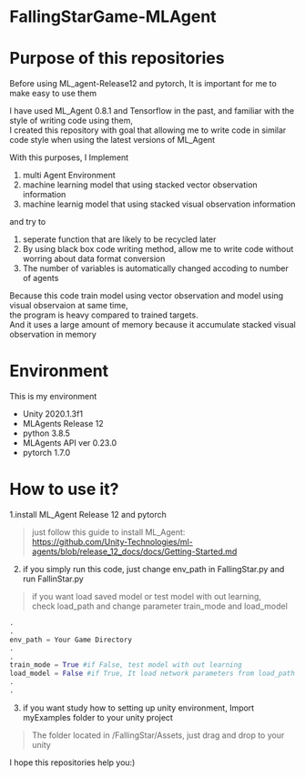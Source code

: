 # FallingStarGame-MLAgent

# Purpose of this repositories
Before using ML_agent-Release12 and pytorch, It is important for me to make easy to use them

I have used ML_Agent 0.8.1 and Tensorflow in the past, and familiar with the style of writing code using them,  
I created this repository with goal that allowing me to write code in similar code style when using the latest versions of ML_Agent 

With this purposes, I Implement 
1. multi Agent Environment
2. machine learning model that using stacked vector observation information
3. machine learnig model that using stacked visual observation information

and try to 
1. seperate function that are likely to be recycled later
2. By using black box code writing method, allow me to write code without worring about data format conversion
3. The number of variables is automatically changed accoding to number of agents

Because this code train model using vector observation and model using visual observaion at same time,  
the program is heavy compared to trained targets.  
And it uses a large amount of memory because it accumulate stacked visual observation in memory

# Environment
This is my environment
  - Unity 2020.1.3f1
  - MLAgents Release 12
  - python 3.8.5
  - MLAgents API ver 0.23.0
  - pytorch 1.7.0
  
# How to use it?
1.install ML_Agent Release 12 and pytorch  
>just follow this guide to install ML_Agent:  
https://github.com/Unity-Technologies/ml-agents/blob/release_12_docs/docs/Getting-Started.md 
 
2. if you simply run this code, just change env_path in FallingStar.py and run FallinStar.py  
>if you want load saved model or test model with out learning,  
check load_path and change parameter train_mode and load_model
```python
.
.
env_path = Your Game Directory
.
.
train_mode = True #if False, test model with out learning
load_model = False #if True, It load network parameters from load_path variables
.
.
```

3. if you want study how to setting up unity environment, Import myExamples folder to your unity project
>The folder located in /FallingStar/Assets, just drag and drop to your unity

I hope this repositories help you:)

